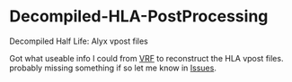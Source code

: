 # Decompiled-HLA-PostProcessing
Decompiled Half Life: Alyx vpost files

Got what useable info I could from [VRF](https://github.com/SteamDatabase/ValveResourceFormat) to reconstruct the HLA vpost files. probably missing something if so let me know in [Issues](https://github.com/QuackCocaine/Decompiled-HLA-PostProcessing/issues).
